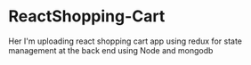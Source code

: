 # ReactShopping-Cart
Her I'm uploading react shopping cart app using redux for state management at the back end using Node and mongodb 
